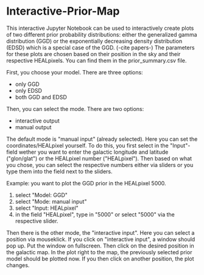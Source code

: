 # Interactive-Prior-Map

This interactive Jupyter Notebook can be used to interactively create plots of two different prior probability distributions: either the generalized gamma distribution (GGD) or the exponentially decreasing density distribution (EDSD) which is a special case of the GGD. (-cite papers-) The parameters for these plots are chosen based on their position in the sky and their respective HEALpixels. You can find them in the prior_summary.csv file.

First, you choose your model. There are three options: 

- only GGD
- only EDSD
- both GGD and EDSD

Then, you can select the mode. There are two options: 

- interactive output 
- manual output

The default mode is "manual input" (already selected). Here you can set the coordinates/HEALpixel yourself. To do this, you first select in the "Input"-field wether you want to enter the galactic longitude and latitude ("glon/glat") or the HEALpixel number ("HEALpixel"). Then based on what you chose, you can select the respective numbers either via sliders or you type them into the field next to the sliders. 

Example: you want to plot the GGD prior in the HEALpixel 5000. 

1. select "Model: GGD"   
2. select "Mode: manual input"
3. select "Input: HEALpixel"
4. in the field "HEALpixel", type in "5000" or select "5000" via the respective slider. 

Then there is the other mode, the "interactive input". Here you can select a position via mouseklick. If you click on "interactive input", a window should pop up. Put the window on fullscreen. Then click on the desired position in the galactic map. In the plot right to the map, the previously selected prior model should be plotted now. If you then click on another position, the plot changes.   

